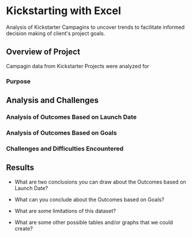 # Kickstarting with Excel

Analysis of Kickstarter Campagins to uncover trends to facilitate informed decision making of client's project goals. 

## Overview of Project
Campagin data from Kickstarter Projects were analyzed for

### Purpose

## Analysis and Challenges

### Analysis of Outcomes Based on Launch Date

### Analysis of Outcomes Based on Goals

### Challenges and Difficulties Encountered

## Results

- What are two conclusions you can draw about the Outcomes based on Launch Date?

- What can you conclude about the Outcomes based on Goals?

- What are some limitations of this dataset?

- What are some other possible tables and/or graphs that we could create?

